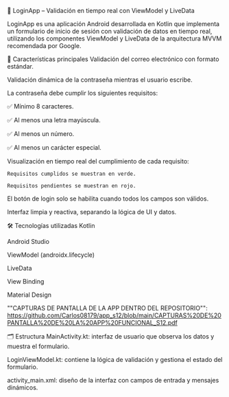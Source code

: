 📱 LoginApp – Validación en tiempo real con ViewModel y LiveData

LoginApp es una aplicación Android desarrollada en Kotlin que implementa un formulario de inicio de sesión con validación de datos en tiempo real, utilizando los componentes ViewModel y LiveData de la arquitectura MVVM recomendada por Google.

🧠 Características principales
Validación del correo electrónico con formato estándar.

Validación dinámica de la contraseña mientras el usuario escribe.

La contraseña debe cumplir los siguientes requisitos:

✅ Mínimo 8 caracteres.

✅ Al menos una letra mayúscula.

✅ Al menos un número.

✅ Al menos un carácter especial.

Visualización en tiempo real del cumplimiento de cada requisito:

    Requisitos cumplidos se muestran en verde.
    
    Requisitos pendientes se muestran en rojo.

El botón de login solo se habilita cuando todos los campos son válidos.

Interfaz limpia y reactiva, separando la lógica de UI y datos.

🛠️ Tecnologías utilizadas
Kotlin

Android Studio

ViewModel (androidx.lifecycle)

LiveData

View Binding

Material Design

""CAPTURAS DE PANTALLA DE LA APP DENTRO DEL REPOSITORIO"": https://github.com/Carlos08179/app_s12/blob/main/CAPTURAS%20DE%20PANTALLA%20DE%20LA%20APP%20FUNCIONAL_S12.pdf

🗂️ Estructura
MainActivity.kt: interfaz de usuario que observa los datos y muestra el formulario.

LoginViewModel.kt: contiene la lógica de validación y gestiona el estado del formulario.

activity_main.xml: diseño de la interfaz con campos de entrada y mensajes dinámicos.

